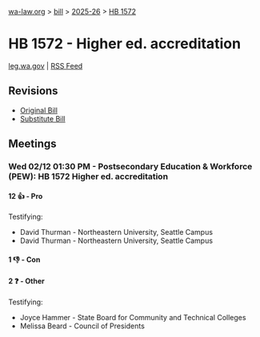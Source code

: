 [wa-law.org](/) > [bill](/bill/) > [2025-26](/bill/2025-26/) > [HB 1572](/bill/2025-26/hb/1572/)

# HB 1572 - Higher ed. accreditation
[leg.wa.gov](https://app.leg.wa.gov/billsummary?BillNumber=1572&Year=2025&Initiative=false) | [RSS Feed](./rss.xml)

## Revisions
* [Original Bill](1/)
* [Substitute Bill](S/)

## Meetings
### Wed 02/12 01:30 PM - Postsecondary Education & Workforce (PEW): HB 1572 Higher ed. accreditation
#### 12 👍 - Pro
Testifying:
* David Thurman - Northeastern University, Seattle Campus
* David Thurman - Northeastern University, Seattle Campus

#### 1 👎 - Con

#### 2 ❓ - Other
Testifying:
* Joyce Hammer - State Board for Community and Technical Colleges
* Melissa Beard - Council of Presidents
